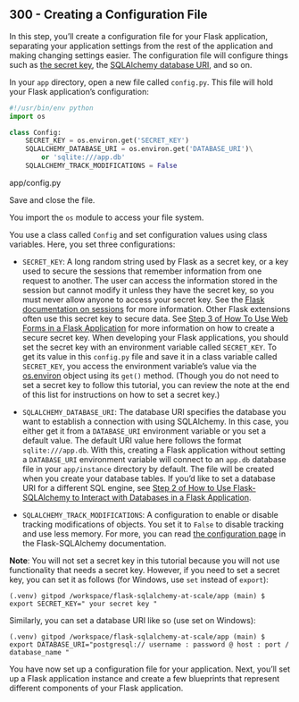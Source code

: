 ## 300 - Creating a Configuration File

In this step, you’ll create a configuration file for your Flask application, separating your application settings from the rest of the application and making changing settings easier. The configuration file will configure things such as [the secret key](https://flask.palletsprojects.com/en/2.2.x/api/#sessions), the [SQLAlchemy database URI](https://www.digitalocean.com/community/tutorials/how-to-use-flask-sqlalchemy-to-interact-with-databases-in-a-flask-application#step-2-setting-up-the-database-and-model), and so on.

In your ```app``` directory, open a new file called ```config.py```. This file will hold your Flask application’s configuration:

```python title="config.py"
#!/usr/bin/env python
import os

class Config:
    SECRET_KEY = os.environ.get('SECRET_KEY')
    SQLALCHEMY_DATABASE_URI = os.environ.get('DATABASE_URI')\
        or 'sqlite:///app.db'
    SQLALCHEMY_TRACK_MODIFICATIONS = False
```
app/config.py

Save and close the file.

You import the ```os``` module to access your file system.

You use a class called ```Config``` and set configuration values using class variables. Here, you set three configurations:

- ```SECRET_KEY```: A long random string used by Flask as a secret key, or a key used to secure the sessions that remember information from one request to another. The user can access the information stored in the session but cannot modify it unless they have the secret key, so you must never allow anyone to access your secret key. See the [Flask documentation on sessions](https://flask.palletsprojects.com/en/2.2.x/api/#sessions) for more information. Other Flask extensions often use this secret key to secure data. See [Step 3 of How To Use Web Forms in a Flask Application](https://www.digitalocean.com/community/tutorials/how-to-use-web-forms-in-a-flask-application#step-3-handling-form-requests) for more information on how to create a secure secret key. When developing your Flask applications, you should set the secret key with an environment variable called ```SECRET_KEY```. To get its value in this ```config.py``` file and save it in a class variable called ```SECRET_KEY```, you access the environment variable’s value via the [os.environ](https://docs.python.org/3/library/os.html#os.environ) object using its ```get()``` method. (Though you do not need to set a secret key to follow this tutorial, you can review the note at the end of this list for instructions on how to set a secret key.)

- ```SQLALCHEMY_DATABASE_URI```: The database URI specifies the database you want to establish a connection with using SQLAlchemy. In this case, you either get it from a ```DATABASE_URI``` environment variable or you set a default value. The default URI value here follows the format ```sqlite:///app.db```. With this, creating a Flask application without setting a ```DATABASE_URI``` environment variable will connect to an ```app.db``` database file in your ```app/instance``` directory by default. The file will be created when you create your database tables. If you’d like to set a database URI for a different SQL engine, see [Step 2 of How to Use Flask-SQLAlchemy to Interact with Databases in a Flask Application](https://www.digitalocean.com/community/tutorials/how-to-use-flask-sqlalchemy-to-interact-with-databases-in-a-flask-application#step-2-setting-up-the-database-and-model).

- ```SQLALCHEMY_TRACK_MODIFICATIONS```: A configuration to enable or disable tracking modifications of objects. You set it to ```False``` to disable tracking and use less memory. For more, you can read [the configuration page](https://flask-sqlalchemy.palletsprojects.com/en/2.x/config/) in the Flask-SQLAlchemy documentation.

**Note**: You will not set a secret key in this tutorial because you will not use functionality that needs a secret key. However, if you need to set a secret key, you can set it as follows (for Windows, use ```set``` instead of ```export```):

```
(.venv) gitpod /workspace/flask-sqlalchemy-at-scale/app (main) $ export SECRET_KEY=" your secret key "
```

Similarly, you can set a database URI like so (use set on Windows):

```
(.venv) gitpod /workspace/flask-sqlalchemy-at-scale/app (main) $ export DATABASE_URI="postgresql:// username : password @ host : port / database_name "
```

You have now set up a configuration file for your application. Next, you’ll set up a Flask application instance and create a few blueprints that represent different components of your Flask application.